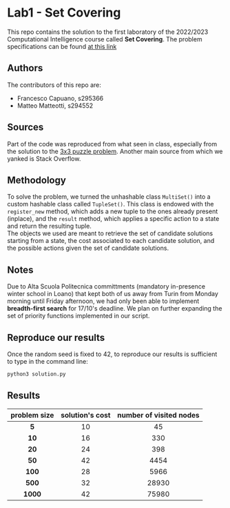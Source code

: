 # Lab1 - Set Covering
This repo contains the solution to the first laboratory of the 2022/2023 Computational Intelligence course called **Set Covering**. The problem specifications can be found [at this link](https://github.com/squillero/computational-intelligence/blob/master/2022-23/lab1_set-covering.ipynb)

## Authors
The contributors of this repo are:
* Francesco Capuano, s295366 
* Matteo Matteotti, s294552  

## Sources 
Part of the code was reproduced from what seen in class, especially from the solution to the [3x3 puzzle problem](https://github.com/squillero/computational-intelligence/blob/master/2022-23/8-puzzle.ipynb).
Another main source from which we yanked is Stack Overflow.

## Methodology
To solve the problem, we turned the unhashable class `MultiSet()` into a custom hashable class called `TupleSet()`. This class is endowed with the `register_new` method, which adds a new tuple to the ones already present (inplace), and the `result` method, which applies a specific action to a state and return the resulting tuple.  
The objects we used are meant to retrieve the set of candidate solutions starting from a state, the cost associated to each candidate solution, and the possible actions given the set of candidate solutions. 


## Notes
Due to Alta Scuola Politecnica committments (mandatory in-presence winter school in Loano) that kept both of us away from Turin from Monday morning until Friday afternoon, we had only been able to implement **breadth-first search** for 17/10's deadline. We plan on further expanding the set of priority functions implemented in our script. 

## Reproduce our results
Once the random seed is fixed to 42, to reproduce our results is sufficient to type in the command line: 

```bash
python3 solution.py
```

## Results
| **problem size** | **solution's cost** | **number of visited nodes** |
|:---:|:---:|:---:|
| **5** | 10 | 45 |
| **10** | 16 | 330 |
| **20** | 24 | 398 |
| **50** | 42 | 4454 |
| **100** | 28 | 5966 |
| **500** | 32 | 28930 |
| **1000** | 42 | 75980 |
